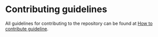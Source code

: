 # Contributing guidelines

All guidelines for contributing to the repository can be found at [How to contribute guideline](https://github.com/open3diy/orlv/wiki/How_to_contribute).
